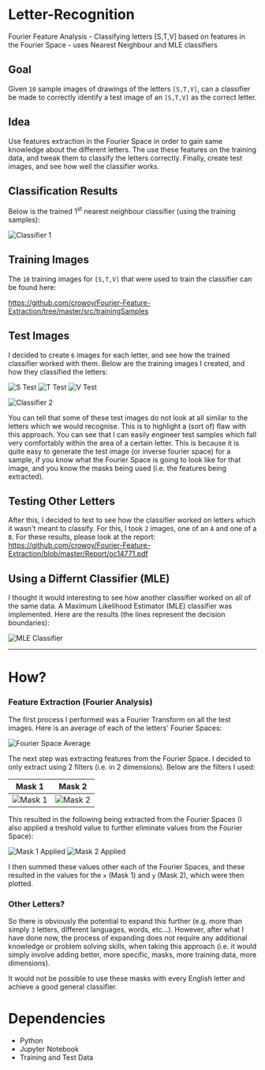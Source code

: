 # Letter-Recognition
Fourier Feature Analysis - Classifying letters [S,T,V] based on features in the Fourier Space - uses Nearest Neighbour and MLE classifiers

## Goal
Given `10` sample images of drawings of the letters `[S,T,V]`, can a classifier be made to correctly identify a test image of an `[S,T,V]` as the correct letter.

## Idea
Use features extraction in the Fourier Space in order to gain same knowledge about the different letters. The use these features on the training data, and tweak them to classify the letters correctly. Finally, create test images, and see how well the classifier works.

## Classification Results
Below is the trained 1<sup>st</sup> nearest neighbour classifier (using the training samples):

![Classifier 1](https://raw.githubusercontent.com/crowoy/Letter-Recognition/master/res/classifier1.png?token=ACEgQstLVTVh65ClKrEwRBx4RhftlsT_ks5XT0bGwA%3D%3D)

## Training Images
The `10` training images for `[S,T,V]` that were used to train the classifier can be found here:

https://github.com/crowoy/Fourier-Feature-Extraction/tree/master/src/trainingSamples

## Test Images
I decided to create `6` images for each letter, and see how the trained classifier worked with them. Below are the training images I created, and how they classified the letters:

![S Test](https://raw.githubusercontent.com/crowoy/Letter-Recognition/master/res/S_test.png?token=ACEgQhyVnU-_kVVQ0oj8uy-QZHA2Jbz-ks5XT0b_wA%3D%3D)
![T Test](https://raw.githubusercontent.com/crowoy/Letter-Recognition/master/res/T_test.png?token=ACEgQvkmwySbCwp7sHCVRPZgbaPMEbFkks5XT0cBwA%3D%3D)
![V Test](https://raw.githubusercontent.com/crowoy/Letter-Recognition/master/res/V_test.png?token=ACEgQjv238_tdCsbfFfYWTmRqasXDO5Yks5XT0cDwA%3D%3D)

![Classifier 2](https://raw.githubusercontent.com/crowoy/Letter-Recognition/master/res/classifier2.png?token=ACEgQlJOhbf7n4lDTORZ8pBYFx6rEMljks5XT0ctwA%3D%3D)

You can tell that some of these test images do not look at all similar to the letters which we would recognise. This is to highlight a (sort of) flaw with this approach. You can see that I can easily engineer test samples which fall very comfortably within the area of a certain letter. This is because it is quite easy to generate the test image (or inverse fourier space) for a sample, if you know what the Fourier Space is going to look like for that image, and you know the masks being used (i.e. the features being extracted).

## Testing Other Letters
After this, I decided to test to see how the classifier worked on letters which it wasn't meant to classify. For this, I took `2` images, one of an `A` and one of a `B`.
For these results, please look at the report: https://github.com/crowoy/Fourier-Feature-Extraction/blob/master/Report/oc14771.pdf

## Using a Differnt Classifier (MLE)
I thought it would interesting to see how another classifier worked on all of the same data. A Maximum Likelihood Estimator (MLE) classifier was implemented. Here are the results (the lines represent the decision boundaries):

![MLE Classifier](https://raw.githubusercontent.com/crowoy/Letter-Recognition/master/res/MLE.png?token=ACEgQv5IT7QGsaZ2_LzsmCViS4qM_CXiks5XT0cvwA%3D%3D)

***

# How?

### Feature Extraction (Fourier Analysis)
The first process I performed was a Fourier Transform on all the test images. Here is an average of each of the letters' Fourier Spaces:

![Fourier Space Average](https://raw.githubusercontent.com/crowoy/Letter-Recognition/master/res/FS_avg.png?token=ACEgQnCFnuuS11KSz28xKaLtyAoJvY6gks5XT0dMwA%3D%3D)

The next step was extracting features from the Fourier Space. I decided to only extract using 2 filters (i.e. in 2 dimensions). Below are the filters I used:

Mask 1 | Mask 2
------------ | -------------
![Mask 1](https://raw.githubusercontent.com/crowoy/Letter-Recognition/master/res/mask1.png?token=ACEgQl0ER2FyGhM4OjlDUNRsU9rvj4bLks5XT0dkwA%3D%3D) | ![Mask 2](https://raw.githubusercontent.com/crowoy/Letter-Recognition/master/res/mask2.png?token=ACEgQplgdx7jdoatOdhTe4hNd3c66aBrks5XT0dmwA%3D%3D)

This resulted in the following being extracted from the Fourier Spaces (I also applied a treshold value to further eliminate values from the Fourier Space):

![Mask 1 Applied](https://raw.githubusercontent.com/crowoy/Letter-Recognition/master/res/appliedMasks1.png?token=ACEgQiqIT9WePTe7mlv_ayiPQZzSz4gfks5XT0dowA%3D%3D)
![Mask 2 Applied](https://raw.githubusercontent.com/crowoy/Letter-Recognition/master/res/appliedMasks2.png?token=ACEgQjIqSlHJJX3acl07W44Hsz5BmBgrks5XT0dqwA%3D%3D)

I then summed these values other each of the Fourier Spaces, and these resulted in the values for the `x` (Mask 1) and `y` (Mask 2), which were then plotted.

### Other Letters?
So there is obviously the potential to expand this further (e.g. more than simply `3` letters, different languages, words, etc...). However, after what I have done now, the process of expanding does not require any additional knowledge or problem solving skills, when taking this  approach (i.e. it would simply involve adding better, more specific, masks, more training data, more dimensions). 

It would not be possible to use these masks with every English letter and achieve a good general classifier.

# Dependencies
- Python
- Jupyter Notebook
- Training and Test Data
